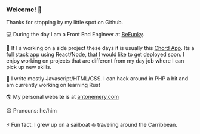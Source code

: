 ### Welcome! 👋

<!--
**AntonEmery/AntonEmery** is a ✨ _special_ ✨ repository because its `README.md` (this file) appears on your GitHub profile.
-->
Thanks for stopping by my little spot on Github.

:computer: During the day I am a Front End Engineer at [BeFunky](https://www.befunky.com).

🌱 If I a working on a side project these days it is usually this [Chord App](https://github.com/AntonEmery/chord-app). Its a full stack app using React/Node, that I would like to get deployed soon. I enjoy working on projects that are different from my day job where I can pick up new skills.

:brain: I write mostly Javascript/HTML/CSS. I can hack around in PHP a bit and am currently working on learning Rust

:earth_americas: My personal website is at [antonemery.com](http://www.antonemery.com) 

😄 Pronouns: he/him

⚡ Fun fact: I grew up on a sailboat :sailboat: traveling around the Carribbean. 


